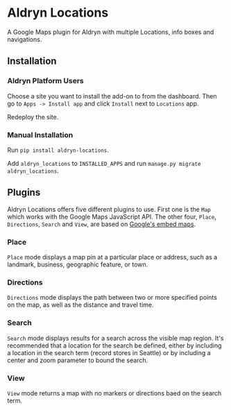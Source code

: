 Aldryn Locations
================

A Google Maps plugin for Aldryn with multiple Locations, info boxes and navigations.


Installation
------------

### Aldryn Platform Users

Choose a site you want to install the add-on to from the dashboard. Then go to ``Apps -> Install app`` and click ``Install`` next to ``Locations`` app.

Redeploy the site.

### Manual Installation

Run ``pip install aldryn-locations``.

Add ``aldryn_locations`` to ``INSTALLED_APPS`` and run ``manage.py migrate aldryn_locations``.

Plugins
-------
Aldryn Locations offers five different plugins to use. First one is the ``Map`` which works with the Google Maps JavaScript API. The other four, ``Place``, ``Directions``, ``Search`` and ``View``, are based on [Google's embed maps](https://developers.google.com/maps/documentation/embed/guide).

### Place
``Place`` mode displays a map pin at a particular place or address, such as a landmark, business, geographic feature, or town.

### Directions
``Directions`` mode displays the path between two or more specified points on the map, as well as the distance and travel time.

### Search
``Search`` mode displays results for a search across the visible map region. It's recommended that a location for the search be defined, either by including a location in the search term (record stores in Seattle) or by including a center and zoom parameter to bound the search.

### View
``View`` mode returns a map with no markers or directions baed on the search term.
